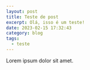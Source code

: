 ```yaml
---
layout: post
title: Teste de post
excerpt: Olá, isso é um teste!
date: 2023-02-15 17:32:43
category: blog
tags:
  - teste
---
```

L﻿orem ipsum dolor sit amet.
